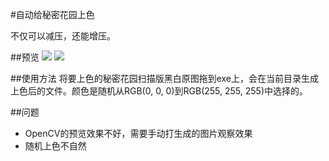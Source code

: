 #自动给秘密花园上色

不仅可以减压，还能增压。

##预览
![](http://7xku3h.com1.z0.glb.clouddn.com/16-7-23/38754990.jpg)
![](http://7xku3h.com1.z0.glb.clouddn.com/16-7-23/36629878.jpg)

##使用方法
将要上色的秘密花园扫描版黑白原图拖到exe上，会在当前目录生成上色后的文件。颜色是随机从RGB(0, 0, 0)到RGB(255, 255, 255)中选择的。

##问题
- OpenCV的预览效果不好，需要手动打生成的图片观察效果
- 随机上色不自然
